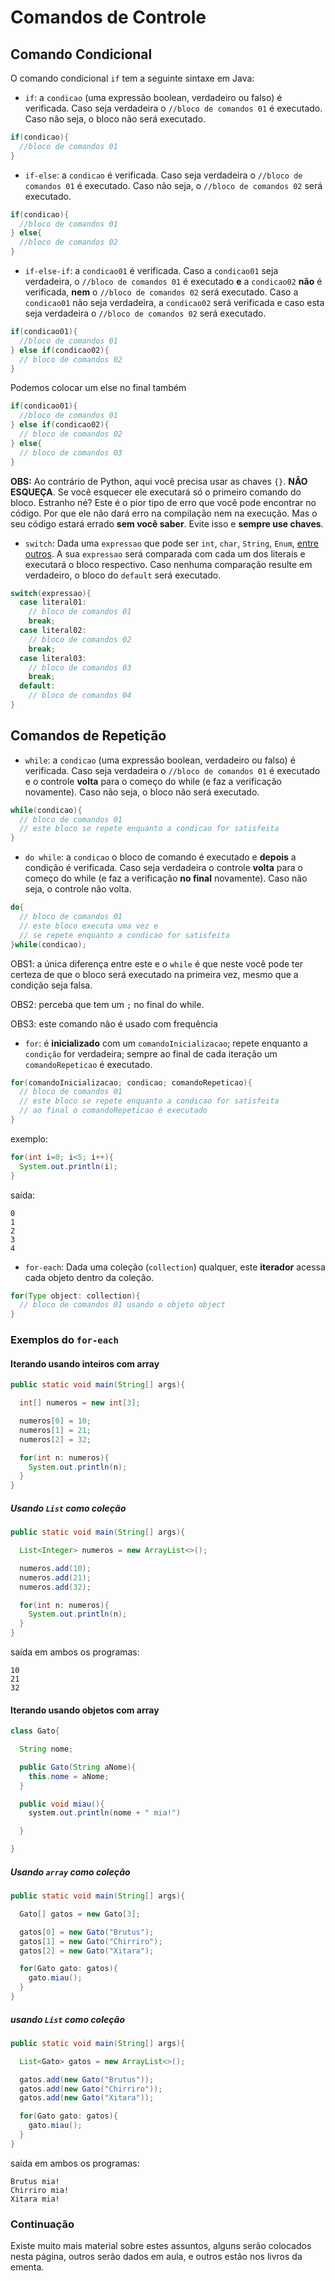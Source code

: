 # Comandos de Controle

## Comando Condicional

O comando condicional `if` tem a seguinte sintaxe em Java:

* `if`: a `condicao` (uma expressão boolean, verdadeiro ou falso) é verificada. Caso seja verdadeira o `//bloco de comandos 01` é executado. Caso não seja, o bloco não será executado.
``` java
if(condicao){
  //bloco de comandos 01
}
```

* `if-else`: a `condicao` é verificada. Caso seja verdadeira o `//bloco de comandos 01` é executado. Caso não seja, o `//bloco de comandos 02` será executado.
``` java
if(condicao){
  //bloco de comandos 01
} else{
  //bloco de comandos 02
}
```

* `if-else-if`: a `condicao01` é verificada. Caso a `condicao01` seja verdadeira, o `//bloco de comandos 01` é executado **e** a `condicao02` **não** é verificada, **nem** o `//bloco de comandos 02` será executado. Caso a `condicao01` não seja verdadeira, a `condicao02` será verificada e caso esta seja verdadeira o `//bloco de comandos 02` será executado.
``` java
if(condicao01){
  //bloco de comandos 01
} else if(condicao02){
  // bloco de comandos 02
}
```

Podemos colocar um else no final também

``` java
if(condicao01){
  //bloco de comandos 01
} else if(condicao02){
  // bloco de comandos 02
} else{
  // bloco de comandos 03
}
```

**OBS:** Ao contrário de Python, aqui você precisa usar as chaves `{}`. **NÃO ESQUEÇA**.
Se você esquecer ele executará só o primeiro comando do bloco. Estranho né? Este é o pior tipo de erro que você pode encontrar no código. Por que ele não dará erro na compilação nem na execução. Mas o seu código estará errado **sem você saber**. Evite isso e **sempre use chaves**.

* `switch`: Dada uma `expressao` que pode ser `int`, `char`, `String`, `Enum`, [entre outros](https://docs.oracle.com/javase/tutorial/java/nutsandbolts/switch.html). A sua `expressao` será comparada com cada um dos literais e executará o bloco respectivo. Caso nenhuma comparação resulte em verdadeiro, o bloco do `default` será executado.
``` java
switch(expressao){
  case literal01:
    // bloco de comandos 01
    break;
  case literal02:
    // bloco de comandos 02
    break;
  case literal03:
    // bloco de comandos 03
    break;
  default:
    // bloco de comandos 04
}
```


## Comandos de Repetição

* `while`: a `condicao` (uma expressão boolean, verdadeiro ou falso) é verificada. Caso seja verdadeira o `//bloco de comandos 01` é executado e o controle **volta** para o começo do while (e faz a verificação novamente). Caso não seja, o bloco não será executado.
``` java
while(condicao){
  // bloco de comandos 01
  // este bloco se repete enquanto a condicao for satisfeita
}
```


* `do while`: a `condicao` o bloco de comando é executado e **depois** a condição é verificada. Caso seja verdadeira o controle **volta** para o começo do while (e faz a verificação **no final** novamente). Caso não seja, o controle não volta.

``` java
do{
  // bloco de comandos 01
  // este bloco executa uma vez e
  // se repete enquanto a condicao for satisfeita
}while(condicao);
```

OBS1: a única diferença entre este e o `while` é que neste você pode ter certeza de que o bloco será executado na primeira vez, mesmo que a condição seja falsa.

OBS2: perceba que tem um `;` no final do while.

OBS3: este comando não é usado com frequência


* `for`: é **inicializado** com um `comandoInicializacao`; repete enquanto a `condição` for verdadeira; sempre ao final de cada iteração um `comandoRepeticao` é executado.

``` java
for(comandoInicializacao; condicao; comandoRepeticao){
  // bloco de comandos 01
  // este bloco se repete enquanto a condicao for satisfeita
  // ao final o comandoRepeticao é executado
}
```

exemplo:

``` java
for(int i=0; i<5; i++){
  System.out.println(i);
}
```
saída:
```
0
1
2
3
4
```


* `for-each`: Dada uma coleção (`collection`) qualquer, este **iterador** acessa cada objeto dentro da coleção.

``` java
for(Type object: collection){
  // bloco de comandos 01 usando o objeto object
}
```

### Exemplos do `for-each`

#### Iterando usando inteiros com array

``` java
public static void main(String[] args){

  int[] numeros = new int[3];

  numeros[0] = 10;
  numeros[1] = 21;
  numeros[2] = 32;

  for(int n: numeros){
    System.out.println(n);
  }
}
```

##### Usando `List` como coleção

``` java
public static void main(String[] args){

  List<Integer> numeros = new ArrayList<>();

  numeros.add(10);
  numeros.add(21);
  numeros.add(32);

  for(int n: numeros){
    System.out.println(n);
  }
}
```
saída em ambos os programas:
```
10
21
32
```


#### Iterando usando objetos com array

``` java
class Gato{

  String nome;

  public Gato(String aNome){
    this.nome = aNome;
  }

  public void miau(){
    system.out.println(nome + " mia!")

  }

}
```

##### Usando `array` como coleção

``` java
public static void main(String[] args){

  Gato[] gatos = new Gato[3];

  gatos[0] = new Gato("Brutus");
  gatos[1] = new Gato("Chirriro");
  gatos[2] = new Gato("Xitara");

  for(Gato gato: gatos){
    gato.miau();
  }
}
```

##### usando `List` como coleção

``` java
public static void main(String[] args){

  List<Gato> gatos = new ArrayList<>();

  gatos.add(new Gato("Brutus"));
  gatos.add(new Gato("Chirriro"));
  gatos.add(new Gato("Xitara"));

  for(Gato gato: gatos){
    gato.miau();
  }
}
```
saída em ambos os programas:
```
Brutus mia!
Chirriro mia!
Xitara mia!
```



### Continuação

Existe muito mais material sobre estes assuntos, alguns serão colocados nesta página, outros serão dados em aula, e outros estão nos livros da ementa.
